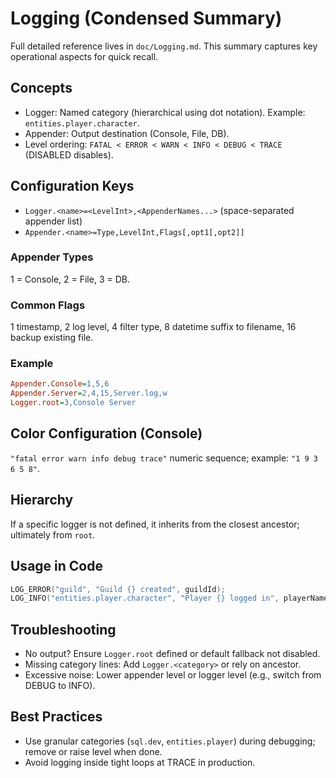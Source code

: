 # Logging (Condensed Summary)

Full detailed reference lives in `doc/Logging.md`. This summary captures key operational aspects for quick recall.

## Concepts

- Logger: Named category (hierarchical using dot notation). Example: `entities.player.character`.
- Appender: Output destination (Console, File, DB).
- Level ordering: `FATAL < ERROR < WARN < INFO < DEBUG < TRACE` (DISABLED disables).

## Configuration Keys

- `Logger.<name>=<LevelInt>,<AppenderNames...>` (space-separated appender list)
- `Appender.<name>=Type,LevelInt,Flags[,opt1[,opt2]]`

### Appender Types

1 = Console, 2 = File, 3 = DB.

### Common Flags

1 timestamp, 2 log level, 4 filter type, 8 datetime suffix to filename, 16 backup existing file.

### Example

```ini
Appender.Console=1,5,6
Appender.Server=2,4,15,Server.log,w
Logger.root=3,Console Server
```

## Color Configuration (Console)

`"fatal error warn info debug trace"` numeric sequence; example: `"1 9 3 6 5 8"`.

## Hierarchy

If a specific logger is not defined, it inherits from the closest ancestor; ultimately from `root`.

## Usage in Code

```cpp
LOG_ERROR("guild", "Guild {} created", guildId);
LOG_INFO("entities.player.character", "Player {} logged in", playerName);
```

## Troubleshooting

- No output? Ensure `Logger.root` defined or default fallback not disabled.
- Missing category lines: Add `Logger.<category>` or rely on ancestor.
- Excessive noise: Lower appender level or logger level (e.g., switch from DEBUG to INFO).

## Best Practices

- Use granular categories (`sql.dev`, `entities.player`) during debugging; remove or raise level when done.
- Avoid logging inside tight loops at TRACE in production.
